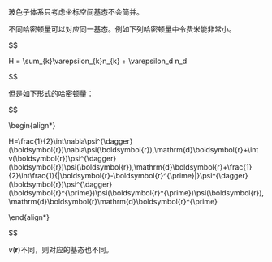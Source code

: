 玻色子体系只考虑坐标空间基态不会简并。

不同哈密顿量可以对应同一基态。例如下列哈密顿量中令费米能非常小。

$$

H = \sum_{k}\varepsilon_{k}n_{k} + \varepsilon_d n_d

$$

但是如下形式的哈密顿量：

$$

\begin{align*}

H=\frac{1}{2}\int\nabla\psi^{\dagger}(\boldsymbol{r})\nabla\psi(\boldsymbol{r})\,\mathrm{d}\boldsymbol{r}+\int v(\boldsymbol{r})\psi^{\dagger}(\boldsymbol{r})\psi(\boldsymbol{r})\,\mathrm{d}\boldsymbol{r}+\frac{1}{2}\int\frac{1}{|\boldsymbol{r}-\boldsymbol{r}^{\prime}|}\psi^{\dagger}(\boldsymbol{r})\psi^{\dagger}(\boldsymbol{r}^{\prime})\psi(\boldsymbol{r}^{\prime})\psi(\boldsymbol{r})\,\mathrm{d}\boldsymbol{r}\mathrm{d}\boldsymbol{r}^{\prime}

\end{align*}

$$

$v(\boldsymbol{r})$不同，则对应的基态也不同。